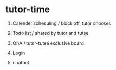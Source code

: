 # tutor-time


1. Calender scheduling / block off, tutor chooses 
2. Todo list / shared by tutor and tutee
3. QnA / tutor-tutee exclusive board
4. Login


5. chatbot
